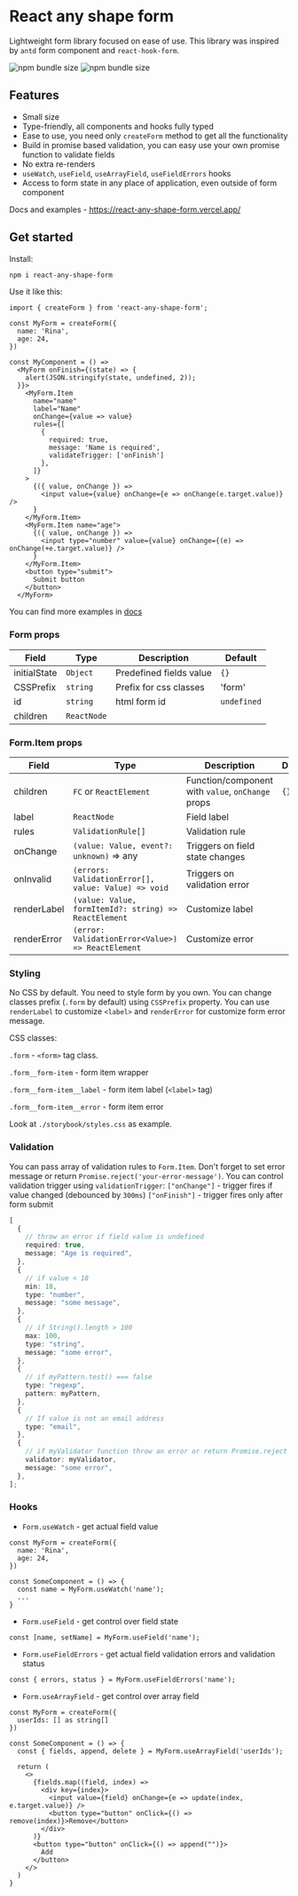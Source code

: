 # React any shape form

Lightweight form library focused on ease of use. This library was inspired by `antd` form component and `react-hook-form`. 

![npm bundle size](https://img.shields.io/bundlephobia/min/react-any-shape-form) ![npm bundle size](https://img.shields.io/bundlephobia/minzip/react-any-shape-form)

## Features

- Small size
- Type-friendly, all components and hooks fully typed
- Ease to use, you need only `createForm` method to get all the functionality
- Build in promise based validation, you can easy use your own promise function to validate fields
- No extra re-renders
- `useWatch`, `useField`, `useArrayField`, `useFieldErrors` hooks
- Access to form state in any place of application, even outside of form component

Docs and examples - https://react-any-shape-form.vercel.app/

## Get started

Install:

```bash
npm i react-any-shape-form
```

Use it like this:

```tsx
import { createForm } from 'react-any-shape-form';

const MyForm = createForm({
  name: 'Rina',
  age: 24,
})

const MyComponent = () => 
  <MyForm onFinish={(state) => {
    alert(JSON.stringify(state, undefined, 2));
  }}>
    <MyForm.Item
      name="name"
      label="Name"
      onChange={value => value}
      rules={[
        {
          required: true,
          message: 'Name is required',
          validateTrigger: ['onFinish']
        },
      ]}
    >
      {({ value, onChange }) =>
        <input value={value} onChange={e => onChange(e.target.value)} />
      }
    </MyForm.Item>
    <MyForm.Item name="age">
      {({ value, onChange }) =>
        <input type="number" value={value} onChange={(e) => onChange(+e.target.value)} />
      }
    </MyForm.Item>
    <button type="submit">
      Submit button
    </button>
  </MyForm>
```

You can find more examples in [docs](https://react-any-shape-form.vercel.app/?path=/docs/docs--docs)

### Form props


| Field        | Type        | Description             | Default     |
|--------------|-------------|-------------------------|-------------|
| initialState | `Object`    | Predefined fields value | `{}`        |
| CSSPrefix    | `string`    | Prefix for css classes  | 'form'      |
| id           | `string`    | html form id            | `undefined` |
| children     | `ReactNode` |                         |             |

### Form.Item props


| Field             | Type                                                  | Description                                       | Default |
|-------------------|-------------------------------------------------------|---------------------------------------------------|---------|
| children          | `FC` or `ReactElement`                                | Function/component with `value`, `onChange` props | `{}`    |
| label             | `ReactNode`                                           | Field label                                       |         |
| rules             | `ValidationRule[]`                                    | Validation rule                                   |         |
| onChange          | `(value: Value, event?: unknown)` => any              | Triggers on field state changes                   |         |
| onInvalid         | `(errors: ValidationError[], value: Value) => void`    | Triggers on validation error                      |         |
| renderLabel       | `(value: Value, formItemId?: string) => ReactElement` | Customize label                                   |         |
| renderError       | `(error: ValidationError<Value>) => ReactElement`     | Customize error                                   |         |

### Styling

No CSS by default. You need to style form by you own.
You can change classes prefix (`.form` by default) using `CSSPrefix` property.
You can use `renderLabel` to customize `<label>` and `renderError` for customize form error message.

CSS classes:

`.form` - `<form>` tag class.

`.form__form-item` - form item wrapper

`.form__form-item__label` - form item label (`<label>` tag)

`.form__form-item__error` - form item error

Look at `./storybook/styles.css` as example.

### Validation

You can pass array of validation rules to `Form.Item`.
Don't forget to set error message or return `Promise.reject('your-error-message')`.
You can control validation trigger using `validationTrigger`:
`["onChange"]` - trigger fires if value changed (debounced by `300ms`)
`["onFinish"]` - trigger fires only after form submit

```ts
[
  {
    // throw an error if field value is undefined
    required: true,
    message: "Age is required",
  },
  {
    // if value < 18
    min: 18,
    type: "number",
    message: "some message",
  },
  {
    // if String().length > 100
    max: 100,
    type: "string",
    message: "some error",
  },
  {
    // if myPattern.test() === false
    type: "regexp",
    pattern: myPattern,
  },
  {
    // If value is not an email address
    type: "email",
  },
  {
    // if myValidator function throw an error or return Promise.reject
    validator: myValidator,
    message: "some error",
  },
];
```

### Hooks

- `Form.useWatch` - get actual field value

```tsx
const MyForm = createForm({
  name: 'Rina',
  age: 24,
})

const SomeComponent = () => {
  const name = MyForm.useWatch('name');
  ...
}
```

- `Form.useField` - get control over field state

```tsx
const [name, setName] = MyForm.useField('name');
```

- `Form.useFieldErrors` - get actual field validation errors and validation status

```tsx
const { errors, status } = MyForm.useFieldErrors('name');
```

- `Form.useArrayField` - get control over array field

```tsx
const MyForm = createForm({
  userIds: [] as string[]
})

const SomeComponent = () => {
  const { fields, append, delete } = MyForm.useArrayField('userIds');
  
  return (
    <>
      {fields.map((field, index) =>
        <div key={index}>
          <input value={field} onChange={e => update(index, e.target.value)} />
          <button type="button" onClick={() => remove(index)}>Remove</button>
        </div>
      )}
      <button type="button" onClick={() => append("")}>
        Add
      </button>
    </>
  )
}
```

